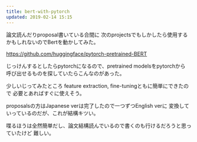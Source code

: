 ```yaml
---
title: bert-with-pytorch
updated: 2019-02-14 15:15
---
```


論文読んだりproposal書いている合間に
次のprojectsでもしかしたら使用するかもしれないのでBertを動かしてみた。

https://github.com/huggingface/pytorch-pretrained-BERT

じっけんするとしたらpytorchになるので、pretrained modelsをpytorchから
呼び出せるものを探していたらこんなのがあった。

少しいじってみたところ
feature extraction, fine-tuningともに簡単にできたので
必要とあればすぐに使えそう。


proposalsの方はJapanese verは完了したので一つずつEnglish verに
変換していっているのだが、これが結構キツい。

喋るほうは全然簡単だし、論文結構読んでいるので書くのも行けるだろうと思っていたけど
難しい。
